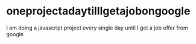# oneprojectadaytillIgetajobongoogle
I am doing a javascript project every single day until I get a job offer from google
